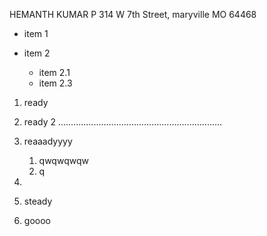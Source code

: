 HEMANTH KUMAR P
314 W 7th Street, maryville MO 64468

* item 1

* item 2
  * item 2.1
  * item 2.3 

1. ready
    
1. ready 2 .................................................................
  
5. reaaadyyyy
     1. qwqwqwqw
     2. q
  
6. 
2. steady
4. goooo

